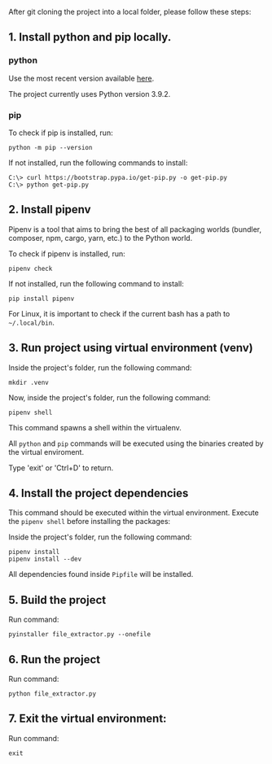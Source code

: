 After git cloning the project into a local folder, please follow these steps:

## 1. Install python and pip locally.

### python ###

Use the most recent version available <a href="https://www.python.org/downloads/">here</a>.

The project currently uses Python version 3.9.2.

### pip ###

To check if pip is installed, run:
```
python -m pip --version
```

If not installed, run the following commands to install:
```
C:\> curl https://bootstrap.pypa.io/get-pip.py -o get-pip.py
C:\> python get-pip.py
```

## 2. Install pipenv

Pipenv is a tool that aims to bring the best of all packaging worlds (bundler, composer, npm, cargo, yarn, etc.) to the Python world.

To check if pipenv is installed, run:
```
pipenv check
```

If not installed, run the following command to install:
```
pip install pipenv
```

For Linux, it is important to check if the current bash has a path to `~/.local/bin`.

## 3. Run project using virtual environment (venv)

Inside the project's folder, run the following command:
```
mkdir .venv
```

Now, inside the project's folder, run the following command:
```
pipenv shell
```

This command spawns a shell within the virtualenv.

All `python` and `pip` commands will be executed using the binaries created by the virtual enviroment.

Type 'exit' or 'Ctrl+D' to return.

## 4. Install the project dependencies

This command should be executed within the virtual environment.
Execute the `pipenv shell` before installing the packages:

Inside the project's folder, run the following command:
```
pipenv install
pipenv install --dev
```

All dependencies found inside `Pipfile` will be installed.

## 5. Build the project

Run command:
```
pyinstaller file_extractor.py --onefile
```

## 6. Run the project

Run command:
```
python file_extractor.py
```

## 7. Exit the virtual environment:

Run command:
```
exit
```
